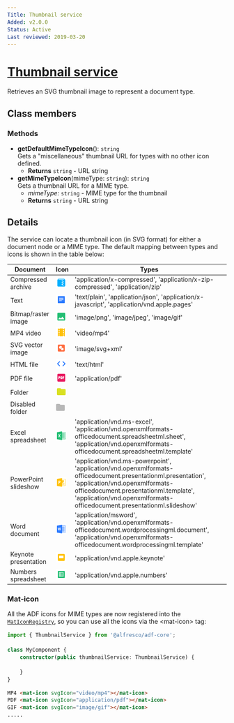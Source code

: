 ```yaml
---
Title: Thumbnail service
Added: v2.0.0
Status: Active
Last reviewed: 2019-03-20
---
```


# [Thumbnail service](../../../lib/core/src/lib/common/services/thumbnail.service.ts "Defined in thumbnail.service.ts")

Retrieves an SVG thumbnail image to represent a document type.

## Class members

### Methods

-   **getDefaultMimeTypeIcon**(): `string`<br/>
    Gets a "miscellaneous" thumbnail URL for types with no other icon defined.
    -   **Returns** `string` - URL string
-   **getMimeTypeIcon**(mimeType: `string`): `string`<br/>
    Gets a thumbnail URL for a MIME type.
    -   _mimeType:_ `string`  - MIME type for the thumbnail
    -   **Returns** `string` - URL string

## Details

The service can locate a thumbnail icon (in SVG format) for either
a document node or a MIME type. The default mapping between types
and icons is shown in the table below:

| Document | Icon | Types |
| -------- | ---- | ----- |
| Compressed archive | ![Archive thumbnail](../../docassets/images/ft_ic_archive.png) | 'application/x-compressed', 'application/x-zip-compressed', 'application/zip' |
| Text | ![Text thumbnail](../../docassets/images/ft_ic_document.png) | 'text/plain', 'application/json', 'application/x-javascript', 'application/vnd.apple.pages' |
| Bitmap/raster image | ![Bitmap thumbnail](../../docassets/images/ft_ic_raster_image.png) | 'image/png', 'image/jpeg', 'image/gif' |
| MP4 video | ![MP4 thumbnail](../../docassets/images/ft_ic_video.png) | 'video/mp4' |
| SVG vector image | ![SVG thumbnail](../../docassets/images/ft_ic_vector_image.png) | 'image/svg+xml' |
| HTML file | ![HTML thumbnail](../../docassets/images/ft_ic_website.png) | 'text/html' |
| PDF file | ![PDF thumbnail](../../docassets/images/ft_ic_pdf.png) | 'application/pdf' |
| Folder | ![Folder thumbnail](../../docassets/images/ft_ic_folder.png) |  |
| Disabled folder | ![Disabled folder thumbnail](../../docassets/images/ft_ic_folder_disable.png) |  |
| Excel spreadsheet | ![Spreadsheet thumbnail](../../docassets/images/ft_ic_ms_excel.png) | 'application/vnd.ms-excel', 'application/vnd.openxmlformats-officedocument.spreadsheetml.sheet', 'application/vnd.openxmlformats-officedocument.spreadsheetml.template' |
| PowerPoint slideshow | ![PowerPoint thumbnail](../../docassets/images/ft_ic_ms_powerpoint.png) | 'application/vnd.ms-powerpoint', 'application/vnd.openxmlformats-officedocument.presentationml.presentation', 'application/vnd.openxmlformats-officedocument.presentationml.template', 'application/vnd.openxmlformats-officedocument.presentationml.slideshow' |
| Word document | ![Word thumbnail](../../docassets/images/ft_ic_ms_word.png) | 'application/msword', 'application/vnd.openxmlformats-officedocument.wordprocessingml.document', 'application/vnd.openxmlformats-officedocument.wordprocessingml.template' |
| Keynote presentation | ![Keynote thumbnail](../../docassets/images/ft_ic_presentation.png) | 'application/vnd.apple.keynote' |
| Numbers spreadsheet | ![Numbers thumbnail](../../docassets/images/ft_ic_spreadsheet.png) | 'application/vnd.apple.numbers' |

### Mat-icon

All the ADF icons for MIME types are now registered into the [`MatIconRegistry`](https://material.angular.io/components/icon/api), so you can use all
the icons via the &lt;mat-icon> tag:

```typescript
import { ThumbnailService } from '@alfresco/adf-core';

class MyComponent {
    constructor(public thumbnailService: ThumbnailService) {
        
    }
}
```

```html
MP4 <mat-icon svgIcon="video/mp4"></mat-icon>
PDF <mat-icon svgIcon="application/pdf"></mat-icon>
GIF <mat-icon svgIcon="image/gif"></mat-icon>
.....
```

